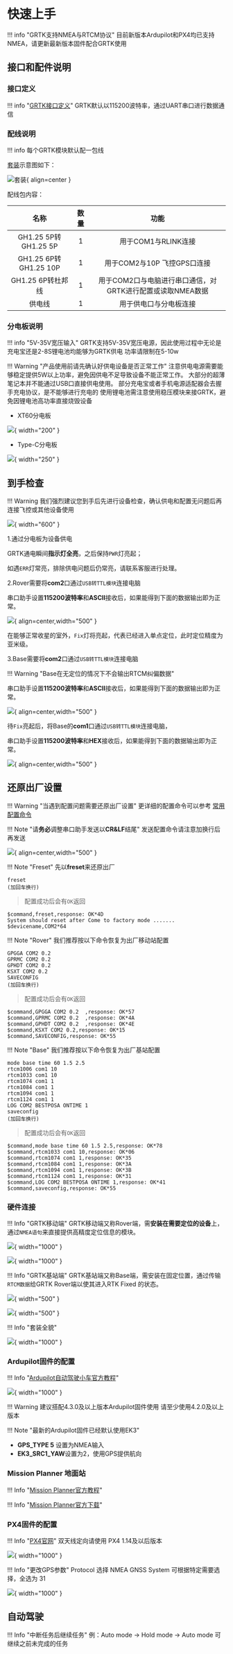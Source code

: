 # 快速上手

!!! info "GRTK支持NMEA与RTCM协议"
    目前新版本Ardupilot和PX4均已支持NMEA，请更新最新版本固件配合GRTK使用

## 接口和配件说明



### 接口定义

!!! info "[GRTK接口定义](https://wiki.blicube.com/grtk/zh/GRTK%E7%94%A8%E6%88%B7%E6%89%8B%E5%86%8C/#21)"
    GRTK默认以115200波特率，通过UART串口进行数据通信

### 配线说明

!!! info 
    每个GRTK模块默认配一包线

[套装](https://wiki.blicube.com/grtk/zh/GRTK%E7%94%A8%E6%88%B7%E6%89%8B%E5%86%8C/#6-grtk)示意图如下：

![套装](../media/list.png){ align=center }

配线包内容：

|          名称          |  数量   |                 功能                  |
|:--------------------:|:-----:|:-----------------------------------:|
| GH1.25 5P转GH1.25 5P  |   1   |           用于COM1与RLINK连接            |
| GH1.25 6P转GH1.25 10P |   1   |         用于COM2与10P 飞控GPS口连接         |
|    GH1.25 6P转杜邦线     |   1   | 用于COM2口与电脑进行串口通信，对GRTK进行配置或读取NMEA数据 |
|         供电线          |1|             用于供电口与分电板连接             |

### 分电板说明

!!! info "5V-35V宽压输入"
    GRTK支持5V-35V宽压电源，因此使用过程中无论是充电宝还是2-8S锂电池均能够为GRTK供电
    功率请限制在5-10w

!!! Warning "产品使用前请先确认好供电设备是否正常工作"
    注意供电电源需要能够稳定提供5W以上功率，避免因供电不足导致设备不能正常工作。
    大部分的超薄笔记本并不能通过USB口直接供电使用。
    部分充电宝或者手机电源适配器会去握手充电协议，是不能够进行充电的
    使用锂电池需注意使用稳压模块来接GRTK，避免因锂电池高功率直接烧毁设备


* XT60分电板 

![](../media/xt60power.png){ width="200" }

* Type-C分电板

![](../media/typecpower.png){ width="250" }


## 到手检查

!!! Warning
    我们强烈建议您到手后先进行设备检查，确认供电和配置无问题后再连接飞控或其他设备使用

![](../media/usb-ttl.png){ width="600" }

1.通过分电板为设备供电

GRTK通电瞬间**指示灯全亮**，之后保持```PWR```灯亮起；

如遇```ERR```灯常亮，排除供电问题后仍常亮，请联系客服进行处理。

2.Rover需要将**com2**口通过```USB转TTL模块```连接电脑

串口助手设置**115200波特率**和**ASCII**接收后，如果能得到下面的数据输出即为正常。

![](../media/check_serial.png){ align=center,width="500" }

在能够正常收星的室外，`Fix`灯将亮起，代表已经进入单点定位，此时定位精度为亚米级。


3.Base需要将**com2**口通过```USB转TTL模块```连接电脑

!!! Warning "Base在无定位的情况下不会输出RTCM纠偏数据"

串口助手设置**115200波特率**和**ASCII**接收后，如果能得到下面的数据输出即为正常。

![](../media/check_serial_base_com2.png){ align=center,width="500" }

待`Fix`亮起后，将Base的**com1**口通过```USB转TTL模块```连接电脑，

串口助手设置**115200波特率**和**HEX**接收后，如果能得到下面的数据输出即为正常。

![](../media/check_serial_base_com1.png){ align=center,width="500" }

## 还原出厂设置

!!! Warning "当遇到配置问题需要还原出厂设置"
    更详细的配置命令可以参考 [常用配置命令](%E5%B8%B8%E7%94%A8%E9%85%8D%E7%BD%AE%E5%91%BD%E4%BB%A4.md)

!!! Note "请**务必**调整串口助手发送以**CR&LF**结尾"
    发送配置命令请注意加换行后再发送

![](../media/serial_config.png){ align=center,width="500" }

!!! Note "Freset"
    先以**freset**来还原出厂

```
freset
(加回车换行)
```
> 配置成功后会有`OK`返回

```
$command,freset,response: OK*4D
System should reset after Come to factory mode .......
$devicename,COM2*64
```

!!! Note "Rover"
    我们推荐按以下命令恢复为出厂移动站配置

```
GPGGA COM2 0.2  
GPRMC COM2 0.2  
GPHDT COM2 0.2  
KSXT COM2 0.2
SAVECONFIG
(加回车换行)
```
> 配置成功后会有`OK`返回

```
$command,GPGGA COM2 0.2  ,response: OK*57
$command,GPRMC COM2 0.2  ,response: OK*4A
$command,GPHDT COM2 0.2  ,response: OK*4E
$command,KSXT COM2 0.2,response: OK*15
$command,SAVECONFIG,response: OK*55
```

!!! Note "Base"
    我们推荐按以下命令恢复为出厂基站配置
  
```
mode base time 60 1.5 2.5
rtcm1006 com1 10
rtcm1033 com1 10
rtcm1074 com1 1
rtcm1084 com1 1
rtcm1094 com1 1
rtcm1124 com1 1
LOG COM2 BESTPOSA ONTIME 1
saveconfig
(加回车换行)
```
> 配置成功后会有`OK`返回

```
$command,mode base time 60 1.5 2.5,response: OK*78
$command,rtcm1033 com1 10,response: OK*06
$command,rtcm1074 com1 1,response: OK*35
$command,rtcm1084 com1 1,response: OK*3A
$command,rtcm1094 com1 1,response: OK*3B
$command,rtcm1124 com1 1,response: OK*31
$command,LOG COM2 BESTPOSA ONTIME 1,response: OK*41
$command,saveconfig,response: OK*55
```

### 硬件连接

!!! Info "GRTK移动端"
    GRTK移动端又称Rover端，需**安装在需要定位的设备**上，通过```NMEA语句```来直接提供高精度定位信息的模块。

![](../media/rover-connect1.jpg){ width="1000" }

![](../media/rover-connect2.jpg){ width="1000" }

!!! Info "GRTK基站端"
    GRTK基站端又称Base端，需安装在固定位置，通过传输```RTCM数据```给GRTK Rover端以使其进入RTK Fixed
    的状态。

![](../media/base-connect1.jpg){ width="500" }

![](../media/base-connect2.jpg){ width="500" }

!!! Info "套装全貌"

![](../media/kit_connect.jpg){ width="1000" }


### Ardupilot固件的配置

!!! Info "[Ardupilot自动驾驶小车官方教程](https://ardupilot.org/rover/index.html)"

![](../media/home_rover.jpg){ width="1000" }

!!! Warning
    建议搭配4.3.0及以上版本Ardupilot固件使用
    请至少使用4.2.0及以上版本


!!! Note "最新的Ardupilot固件已经默认使用EK3"

-   **GPS_TYPE 5** 设置为NMEA输入
-   **EK3_SRC1_YAW**设置为2，使用GPS提供航向

### Mission Planner 地面站

!!! Info "[Mission Planner官方教程](https://ardupilot.org/planner/docs/mission-planner-overview.html)"

!!! Info "[Mission Planner官方下载](https://firmware.ardupilot.org/Tools/MissionPlanner/MissionPlanner-latest.msi)"


### PX4固件的配置

!!! Info "[PX4官网]()"
    双天线定向请使用 PX4 1.14及以后版本

![](../media/px4-qgc-1.png){ width="1000" }

!!! Info "更改GPS参数"
    Protocol 选择 NMEA
    GNSS System 可根据特定需要选择，全选为 31

![](../media/px4-qgc-2.png){ width="1000" }

## 自动驾驶

!!! Info "中断任务后继续任务"
    例：Auto mode -> Hold mode -> Auto mode 可继续之前未完成的任务